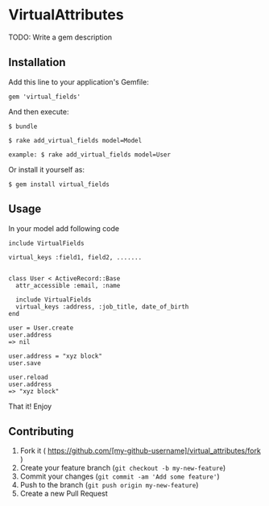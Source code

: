 # VirtualAttributes

TODO: Write a gem description

## Installation

Add this line to your application's Gemfile:

    gem 'virtual_fields'

And then execute:

    $ bundle

    $ rake add_virtual_fields model=Model

    example: $ rake add_virtual_fields model=User

Or install it yourself as:

    $ gem install virtual_fields

## Usage

In your model add following code

    include VirtualFields

    virtual_keys :field1, field2, .......


    class User < ActiveRecord::Base
      attr_accessible :email, :name

      include VirtualFields
      virtual_keys :address, :job_title, date_of_birth
    end

    user = User.create
    user.address
    => nil

    user.address = "xyz block"
    user.save

    user.reload
    user.address
    => "xyz block"

That it! Enjoy

## Contributing

1. Fork it ( https://github.com/[my-github-username]/virtual_attributes/fork )
2. Create your feature branch (`git checkout -b my-new-feature`)
3. Commit your changes (`git commit -am 'Add some feature'`)
4. Push to the branch (`git push origin my-new-feature`)
5. Create a new Pull Request
